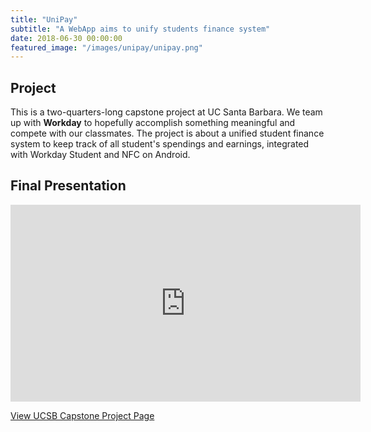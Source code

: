 ```yaml
---
title: "UniPay"
subtitle: "A WebApp aims to unify students finance system"
date: 2018-06-30 00:00:00
featured_image: "/images/unipay/unipay.png"
---
```


## Project
This is a two-quarters-long capstone project at UC Santa Barbara. We team up with __Workday__ to hopefully accomplish something meaningful and compete with our classmates. The project is about a unified student finance system to keep track of all student's spendings and earnings, integrated with Workday Student and NFC on Android.

## Final Presentation
<iframe width="560" height="315" src="https://www.youtube.com/embed/zQjtb0tPTkw?start=8237" title="YouTube video player" frameborder="0" allow="accelerometer; autoplay; clipboard-write; encrypted-media; gyroscope; picture-in-picture; web-share" allowfullscreen></iframe>


<a href="https://capstone.cs.ucsb.edu/past19.html" class="button button--large">View UCSB Capstone Project Page</a>